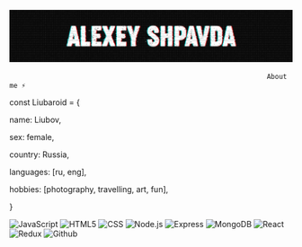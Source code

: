 ![Header](https://github.com/Liubaroid/Liubaroid/blob/main/assets/header.png)


                                                                    About me ⚡

const Liubaroid = {

  name: Liubov,

  sex: female,

  country: Russia,

  languages: [ru, eng],

  hobbies: [photography, travelling, art, fun],

}


![JavaScript](https://img.shields.io/badge/JavaScript-white?style=for-the-badge&logo=JavaScript&logoColor=E9D54D)
![HTML5](https://img.shields.io/badge/HTML5-white?style=for-the-badge&logo=HTML5&logoColor=blue)
![CSS](https://img.shields.io/badge/CSS-white?style=for-the-badge&logo=CSS3&logoColor=red)
![Node.js](https://img.shields.io/badge/Node.js-white?style=for-the-badge&logo=Node.js&logoColor=brightgreen)
![Express](https://img.shields.io/badge/Express-white?style=for-the-badge&logo=Express&logoColor=black)
![MongoDB](https://img.shields.io/badge/MongoDB-white?style=for-the-badge&logo=MongoDB&logoColor=brightgreen)
![React](https://img.shields.io/badge/React-white?style=for-the-badge&logo=React&logoColor=blue)
![Redux](https://img.shields.io/badge/Redux-white?style=for-the-badge&logo=Redux&logoColor=blueviolet)
![Github](https://img.shields.io/badge/Github-white?style=for-the-badge&logo=Github&logoColor=black)
